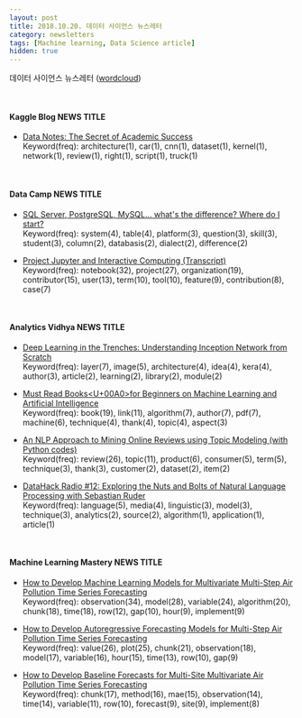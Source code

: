 ```yaml
---
layout: post
title: 2018.10.20. 데이터 사이언스 뉴스레터
category: newsletters
tags: [Machine learning, Data Science article]
hidden: true
---
```


데이터 사이언스 뉴스레터 ([wordcloud](https://raw.githubusercontent.com/2econsulting/2econsulting.github.io/master/data/newsletter/output/report/wordcloud_20181020.png))

<br>

#### Kaggle Blog NEWS TITLE

* [Data Notes: The Secret of Academic Success](http://blog.kaggle.com/2018/10/17/data-notes-the-secret-of-academic-success/)
<br>Keyword(freq): architecture(1), car(1), cnn(1), dataset(1), kernel(1), network(1), review(1), right(1), script(1), truck(1)

<br>

#### Data Camp NEWS TITLE

* [SQL Server, PostgreSQL, MySQL... what's the difference? Where do I start?](https://www.datacamp.com/community/blog/sql-differences)
<br>Keyword(freq): system(4), table(4), platform(3), question(3), skill(3), student(3), column(2), databasis(2), dialect(2), difference(2)

* [Project Jupyter and Interactive Computing (Transcript)](https://www.datacamp.com/community/blog/project-jupyter-interactive-computing)
<br>Keyword(freq): notebook(32), project(27), organization(19), contributor(15), user(13), term(10), tool(10), feature(9), contribution(8), case(7)

<br>

#### Analytics Vidhya NEWS TITLE

* [Deep Learning in the Trenches: Understanding Inception Network from Scratch](https://www.analyticsvidhya.com/blog/2018/10/understanding-inception-network-from-scratch/)
<br>Keyword(freq): layer(7), image(5), architecture(4), idea(4), kera(4), author(3), article(2), learning(2), library(2), module(2)

* [Must Read Books<U+00A0>for Beginners on Machine Learning and Artificial Intelligence](https://www.analyticsvidhya.com/blog/2018/10/read-books-for-beginners-machine-learning-artificial-intelligence/)
<br>Keyword(freq): book(19), link(11), algorithm(7), author(7), pdf(7), machine(6), technique(4), thank(4), topic(4), aspect(3)

* [An NLP Approach to Mining Online Reviews using Topic Modeling (with Python codes)](https://www.analyticsvidhya.com/blog/2018/10/mining-online-reviews-topic-modeling-lda/)
<br>Keyword(freq): review(26), topic(11), product(6), consumer(5), term(5), technique(3), thank(3), customer(2), dataset(2), item(2)

* [DataHack Radio #12: Exploring the Nuts and Bolts of Natural Language Processing with Sebastian Ruder](https://www.analyticsvidhya.com/blog/2018/10/datahack-radio-podcast-nlp-research-sebastian-ruder/)
<br>Keyword(freq): language(5), media(4), linguistic(3), model(3), technique(3), analytics(2), source(2), algorithm(1), application(1), article(1)

<br>

#### Machine Learning Mastery NEWS TITLE

* [How to Develop Machine Learning Models for Multivariate Multi-Step Air Pollution Time Series Forecasting](https://machinelearningmastery.com/how-to-develop-machine-learning-models-for-multivariate-multi-step-air-pollution-time-series-forecasting/)
<br>Keyword(freq): observation(34), model(28), variable(24), algorithm(20), chunk(18), time(18), row(12), gap(10), hour(9), implement(9)

* [How to Develop Autoregressive Forecasting Models for Multi-Step Air Pollution Time Series Forecasting](https://machinelearningmastery.com/how-to-develop-autoregressive-forecasting-models-for-multi-step-air-pollution-time-series-forecasting/)
<br>Keyword(freq): value(26), plot(25), chunk(21), observation(18), model(17), variable(16), hour(15), time(13), row(10), gap(9)

* [How to Develop Baseline Forecasts for Multi-Site Multivariate Air Pollution Time Series Forecasting](https://machinelearningmastery.com/how-to-develop-baseline-forecasts-for-multi-site-multivariate-air-pollution-time-series-forecasting/)
<br>Keyword(freq): chunk(17), method(16), mae(15), observation(14), time(14), variable(11), row(10), forecast(9), site(9), implement(8)

<br>

